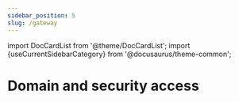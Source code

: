 ```yaml
---
sidebar_position: 5
slug: /gateway
---
```


import DocCardList from '@theme/DocCardList';
import {useCurrentSidebarCategory} from '@docusaurus/theme-common';

# Domain and security access

<DocCardList items={useCurrentSidebarCategory().items}/>






